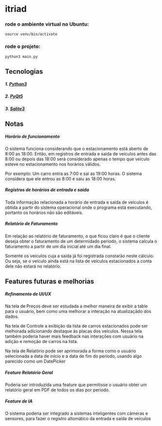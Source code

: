 # itriad

### rode o ambiente virtual no Ubuntu:

```shell
source venv/bin/activate
```
### rode o projeto:

```shell
python3 main.py
```
## Tecnologias

##### 1. [Python3](https://docs.python.org/3.3/)
##### 2. [PyQt5](https://pypi.org/project/PyQt5/)
##### 3. [Sqlite3](https://www.sqlite.org/index.html)


## Notas

##### Horário de funcionamento
O sistema funciona considerando que o estacionamento está aberto de 8:00 as 18:00. Então, em registros de entrada e saída de veículos antes das 8:00 ou depois das 18:00 será considerado apenas o tempo que veículo esteve no estacionamento nos horários válidos.

Por exemplo: Um carro entra as 7:00 e sai as 19:00 horas. O sistema considera que ele entrou as 8:00 e saiu as 18:00 horas.

##### Registros de horários de entrada e saída
Toda informação relacionada a horário de entrada e saída de veículos é obtida a partir do sistema operacional onde o programa está executando, portanto os horários não são editáveis.

##### Relatório de Faturamento
Em relação ao relatório de faturamento, o que ficou claro é que o cliente deseja obter o faturamento de um determidado período, o sistema calcula o faturamento a partir de um dia inicial até um dia final.

Somente os veículos cuja a saída já foi registrada constarão neste cálculo. Ou seja, se o veículo aínda está na lista de veículos estacionados a conta dele não estará no relatório.

## Features futuras e melhorias

##### Refinamento de UI/UX
Na tela de Preços deve ser estudada a melhor maneira de exibir a table para o usuário, bem como uma melhorar a interação na atualizaçãdo dos dados.

Na tela de Controle a exibição da lista de carros estacionados pode ser melhorada adicionando destaque às placas dos veículos. Nessa tela também poderia haver mais feedback nas interações com usuário na adição e remoção de carros na lista.

Na tela de Relatório pode ser aprimorada a forma como o usuário selecionada a data de início e a data de fim do período, usando algo parecido como um DatePicker

##### Feature Relatório Geral
Poderia ser introduzida uma feature que permitisse o usuário obter um relatório geral em PDF de todos os dias por período.

##### Feature de IA
O sistema poderia ser integrado a sistemas inteligentes com câmeras e sensores, para fazer o registro altomático da entrada e saída de veículos
